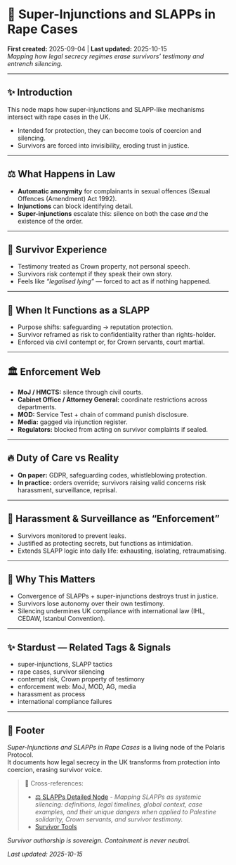 # 🚨 Super-Injunctions and SLAPPs in Rape Cases  
**First created:** 2025-09-04 | **Last updated:** 2025-10-15  
*Mapping how legal secrecy regimes erase survivors’ testimony and entrench silencing.*  

---

## ✨ Introduction  
This node maps how super-injunctions and SLAPP-like mechanisms intersect with rape cases in the UK.  
- Intended for protection, they can become tools of coercion and silencing.  
- Survivors are forced into invisibility, eroding trust in justice.  

---

## ⚖️ What Happens in Law  
- **Automatic anonymity** for complainants in sexual offences (Sexual Offences (Amendment) Act 1992).  
- **Injunctions** can block identifying detail.  
- **Super-injunctions** escalate this: silence on both the case *and* the existence of the order.  

---

## 🧨 Survivor Experience  
- Testimony treated as Crown property, not personal speech.  
- Survivors risk contempt if they speak their own story.  
- Feels like *“legalised lying”* — forced to act as if nothing happened.  

---

## 🛑 When It Functions as a SLAPP  
- Purpose shifts: safeguarding → reputation protection.  
- Survivor reframed as risk to confidentiality rather than rights-holder.  
- Enforced via civil contempt or, for Crown servants, court martial.  

---

## 🏛️ Enforcement Web  
- **MoJ / HMCTS:** silence through civil courts.  
- **Cabinet Office / Attorney General:** coordinate restrictions across departments.  
- **MOD:** Service Test + chain of command punish disclosure.  
- **Media:** gagged via injunction register.  
- **Regulators:** blocked from acting on survivor complaints if sealed.  

---

## 🔥 Duty of Care vs Reality  
- **On paper:** GDPR, safeguarding codes, whistleblowing protection.  
- **In practice:** orders override; survivors raising valid concerns risk harassment, surveillance, reprisal.  

---

## 🪼 Harassment & Surveillance as “Enforcement”  
- Survivors monitored to prevent leaks.  
- Justified as protecting secrets, but functions as intimidation.  
- Extends SLAPP logic into daily life: exhausting, isolating, retraumatising.  

---

## 🌋 Why This Matters  
- Convergence of SLAPPs + super-injunctions destroys trust in justice.  
- Survivors lose autonomy over their own testimony.  
- Silencing undermines UK compliance with international law (IHL, CEDAW, Istanbul Convention).  

---

## ✨ Stardust — Related Tags & Signals  
- super-injunctions, SLAPP tactics  
- rape cases, survivor silencing  
- contempt risk, Crown property of testimony  
- enforcement web: MoJ, MOD, AG, media  
- harassment as process  
- international compliance failures  

---

## 🏮 Footer  
*Super-Injunctions and SLAPPs in Rape Cases* is a living node of the Polaris Protocol.  
It documents how legal secrecy in the UK transforms from protection into coercion, erasing survivor voice.  

> 📡 Cross-references:
> 
> - [⚖️ SLAPPs Detailed Node](../../🩸_Genocide_Denialism/🍉_Palestine/⚖️_slapps_uk_global_palestine.md) - *Mapping SLAPPs as systemic silencing: definitions, legal timelines, global context, case examples, and their unique dangers when applied to Palestine solidarity, Crown servants, and survivor testimony.*  
> - [Survivor Tools](../../../Survivor_Tools/README.md)  

*Survivor authorship is sovereign. Containment is never neutral.*  

_Last updated: 2025-10-15_  

